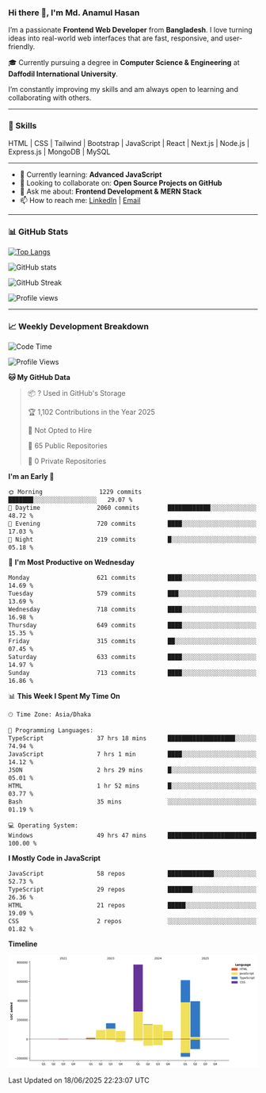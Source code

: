 ### Hi there 👋, I'm Md. Anamul Hasan

I’m a passionate **Frontend Web Developer** from **Bangladesh**. I love turning ideas into real-world web interfaces that are fast, responsive, and user-friendly.

🎓 Currently pursuing a degree in **Computer Science & Engineering** at **Daffodil International University**.

I’m constantly improving my skills and am always open to learning and collaborating with others.

---

### 🚀 Skills
HTML | CSS | Tailwind | Bootstrap | JavaScript | React | Next.js | Node.js | Express.js | MongoDB | MySQL 

---

- 🌱 Currently learning: **Advanced JavaScript**
- 👯 Looking to collaborate on: **Open Source Projects on GitHub**
- 💬 Ask me about: **Frontend Development & MERN Stack**
- 📫 How to reach me: [LinkedIn](https://www.linkedin.com/in/mdanamulhasan201) | [Email](mailto:anamulhasan3625@gmail.com)

---

### 📊 GitHub Stats

[![Top Langs](https://github-readme-stats.vercel.app/api/top-langs/?username=mdanamulhasan201&layout=compact)](https://github.com/anuraghazra/github-readme-stats)

![GitHub stats](https://github-readme-stats.vercel.app/api?username=mdanamulhasan201&show_icons=true&count_private=true&theme=tokyonight)

![GitHub Streak](https://streak-stats.demolab.com?user=mdanamulhasan201&theme=tokyonight)

![Profile views](https://gpvc.arturio.dev/mdanamulhasan201)

---

### 📈 Weekly Development Breakdown

<!--START_SECTION:waka-->
![Code Time](http://img.shields.io/badge/Code%20Time-299%20hrs%206%20mins-blue)

![Profile Views](http://img.shields.io/badge/Profile%20Views-1-blue)

**🐱 My GitHub Data** 

> 📦 ? Used in GitHub's Storage 
 > 
> 🏆 1,102 Contributions in the Year 2025
 > 
> 🚫 Not Opted to Hire
 > 
> 📜 65 Public Repositories 
 > 
> 🔑 0 Private Repositories 
 > 
**I'm an Early 🐤** 

```text
🌞 Morning                1229 commits        ███████░░░░░░░░░░░░░░░░░░   29.07 % 
🌆 Daytime                2060 commits        ████████████░░░░░░░░░░░░░   48.72 % 
🌃 Evening                720 commits         ████░░░░░░░░░░░░░░░░░░░░░   17.03 % 
🌙 Night                  219 commits         █░░░░░░░░░░░░░░░░░░░░░░░░   05.18 % 
```
📅 **I'm Most Productive on Wednesday** 

```text
Monday                   621 commits         ████░░░░░░░░░░░░░░░░░░░░░   14.69 % 
Tuesday                  579 commits         ███░░░░░░░░░░░░░░░░░░░░░░   13.69 % 
Wednesday                718 commits         ████░░░░░░░░░░░░░░░░░░░░░   16.98 % 
Thursday                 649 commits         ████░░░░░░░░░░░░░░░░░░░░░   15.35 % 
Friday                   315 commits         ██░░░░░░░░░░░░░░░░░░░░░░░   07.45 % 
Saturday                 633 commits         ████░░░░░░░░░░░░░░░░░░░░░   14.97 % 
Sunday                   713 commits         ████░░░░░░░░░░░░░░░░░░░░░   16.86 % 
```


📊 **This Week I Spent My Time On** 

```text
🕑︎ Time Zone: Asia/Dhaka

💬 Programming Languages: 
TypeScript               37 hrs 18 mins      ███████████████████░░░░░░   74.94 % 
JavaScript               7 hrs 1 min         ████░░░░░░░░░░░░░░░░░░░░░   14.12 % 
JSON                     2 hrs 29 mins       █░░░░░░░░░░░░░░░░░░░░░░░░   05.01 % 
HTML                     1 hr 52 mins        █░░░░░░░░░░░░░░░░░░░░░░░░   03.77 % 
Bash                     35 mins             ░░░░░░░░░░░░░░░░░░░░░░░░░   01.19 % 

💻 Operating System: 
Windows                  49 hrs 47 mins      █████████████████████████   100.00 % 
```

**I Mostly Code in JavaScript** 

```text
JavaScript               58 repos            █████████████░░░░░░░░░░░░   52.73 % 
TypeScript               29 repos            ███████░░░░░░░░░░░░░░░░░░   26.36 % 
HTML                     21 repos            █████░░░░░░░░░░░░░░░░░░░░   19.09 % 
CSS                      2 repos             ░░░░░░░░░░░░░░░░░░░░░░░░░   01.82 % 
```



**Timeline**

![Lines of Code chart](https://raw.githubusercontent.com/mdanamulhasan201/mdanamulhasan201/main/assets/bar_graph.png)


 Last Updated on 18/06/2025 22:23:07 UTC
<!--END_SECTION:waka-->
